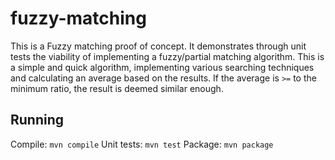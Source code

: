 # fuzzy-matching
This is a Fuzzy matching proof of concept. It demonstrates through unit tests the viability of implementing a fuzzy/partial matching algorithm. This is a simple 
and quick algorithm, implementing various searching techniques and calculating an average based on the results. If the average is `>=` to the minimum ratio, the result is deemed similar enough.

## Running
Compile: `mvn compile`
Unit tests: `mvn test`
Package: `mvn package`

